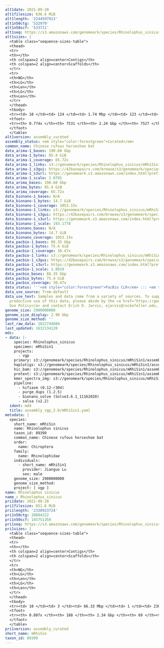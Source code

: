 ```yaml
---
alt1date: 2021-09-20
alt1filesize: 636.6 MiB
alt1length: '2244597913'
alt1n50ctg: '532979'
alt1n50scf: '533711'
alt1seq: https://s3.amazonaws.com/genomeark/species/Rhinolophus_sinicus/mRhiSin1/assembly_curated/mRhiSin1.alt.cur.20210920.fasta.gz
alt1sizes: |
  <table class="sequence-sizes-table">
  <thead>
  <tr>
  <th></th>
  <th colspan=2 align=center>Contigs</th>
  <th colspan=2 align=center>Scaffolds</th>
  </tr>
  <tr>
  <th>NG</th>
  <th>LG</th>
  <th>Len</th>
  <th>LG</th>
  <th>Len</th>
  </tr>
  </thead>
  <tbody>
  <tr><td> 10 </td><td> 124 </td><td> 1.74 Mbp </td><td> 123 </td><td> 1.74 Mbp </td></tr><tr><td> 20 </td><td> 321 </td><td> 1.26 Mbp </td><td> 319 </td><td> 1.26 Mbp </td></tr><tr><td> 30 </td><td> 584 </td><td> 0.97 Mbp </td><td> 583 </td><td> 0.97 Mbp </td></tr><tr><td> 40 </td><td> 929 </td><td> 0.73 Mbp </td><td> 927 </td><td> 0.73 Mbp </td></tr><tr style="background-color:#cccccc;"><td> 50 </td><td> 1394 </td><td> 0.53 Mbp </td><td> 1391 </td><td> 0.53 Mbp </td></tr><tr><td> 60 </td><td> 2049 </td><td> 359.97 Kbp </td><td> 2046 </td><td> 360.26 Kbp </td></tr><tr><td> 70 </td><td> 3167 </td><td> 166.28 Kbp </td><td> 3163 </td><td> 166.28 Kbp </td></tr><tr><td> 80 </td><td> 0 </td><td>  </td><td> 0 </td><td>  </td></tr><tr><td> 90 </td><td> 0 </td><td>  </td><td> 0 </td><td>  </td></tr><tr><td> 100 </td><td> 0 </td><td>  </td><td> 0 </td><td>  </td></tr></tbody>
  <tfoot>
  <tr><th> 0.774x </th><th> 7531 </th><th> 2.24 Gbp </th><th> 7527 </th><th> 2.24 Gbp </th></tr>
  </tfoot>
  </table>
alt1version: assembly_curated
assembly_status: <em style="color:forestgreen">Curated</em>
common_name: Chinese rufous horseshoe bat
data_arima-1_bases: 190.60 Gbp
data_arima-1_bytes: 85.4 GiB
data_arima-1_coverage: 65.72x
data_arima-1_links: s3://genomeark/species/Rhinolophus_sinicus/mRhiSin1/genomic_data/arima/<br>
data_arima-1_s3gui: https://42basepairs.com/browse/s3/genomeark/species/Rhinolophus_sinicus/mRhiSin1/genomic_data/arima/
data_arima-1_s3url: https://genomeark.s3.amazonaws.com/index.html?prefix=species/Rhinolophus_sinicus/mRhiSin1/genomic_data/arima/
data_arima-1_scale: 2.0795
data_arima_bases: 190.60 Gbp
data_arima_bytes: 85.4 GiB
data_arima_coverage: 65.72x
data_bionano-1_bases: N/A
data_bionano-1_bytes: 14.7 GiB
data_bionano-1_coverage: 1053.15x
data_bionano-1_links: s3://genomeark/species/Rhinolophus_sinicus/mRhiSin1/genomic_data/bionano/<br>
data_bionano-1_s3gui: https://42basepairs.com/browse/s3/genomeark/species/Rhinolophus_sinicus/mRhiSin1/genomic_data/bionano/
data_bionano-1_s3url: https://genomeark.s3.amazonaws.com/index.html?prefix=species/Rhinolophus_sinicus/mRhiSin1/genomic_data/bionano/
data_bionano-1_scale: 193.1778
data_bionano_bases: N/A
data_bionano_bytes: 14.7 GiB
data_bionano_coverage: 1053.15x
data_pacbio-1_bases: 88.35 Gbp
data_pacbio-1_bytes: 75.4 GiB
data_pacbio-1_coverage: 30.47x
data_pacbio-1_links: s3://genomeark/species/Rhinolophus_sinicus/mRhiSin1/genomic_data/pacbio/<br>
data_pacbio-1_s3gui: https://42basepairs.com/browse/s3/genomeark/species/Rhinolophus_sinicus/mRhiSin1/genomic_data/pacbio/
data_pacbio-1_s3url: https://genomeark.s3.amazonaws.com/index.html?prefix=species/Rhinolophus_sinicus/mRhiSin1/genomic_data/pacbio/
data_pacbio-1_scale: 1.0919
data_pacbio_bases: 88.35 Gbp
data_pacbio_bytes: 75.4 GiB
data_pacbio_coverage: 30.47x
data_status: '''<em style="color:forestgreen">PacBio CLR</em> ::: <em style="color:forestgreen">Arima</em>'''
data_use_source: from-default
data_use_text: Samples and data come from a variety of sources. To support fair and
  productive use of this data, please abide by the <a href="https://genome10k.soe.ucsc.edu/data-use-policies/">Data
  Use Policy</a> and contact Erich D. Jarvis, ejarvis@rockefeller.edu, with any questions.
genome_size: 2900000000
genome_size_display: 2.90 Gbp
genome_size_method: ''
last_raw_data: 1622744604
last_updated: 1632134120
mds:
- data: |-
    species: Rhinolophus_sinicus
    specimen: mRhiSin1
    projects:
      - vgp
    primary: s3://genomeark/species/Rhinolophus_sinicus/mRhiSin1/assembly_vgp_2.0/mRhiSin1.pri.asm.20210801.fasta.gz
    haplotigs: s3://genomeark/species/Rhinolophus_sinicus/mRhiSin1/assembly_vgp_2.0/mRhiSin1.alt.asm.20210801.fasta.gz
    hic_bam: s3://genomeark/species/Rhinolophus_sinicus/mRhiSin1/assembly_vgp_2.0/evaluation/pretext/s2/mRhiSin1_s2.bam
    pretext: s3://genomeark/species/Rhinolophus_sinicus/mRhiSin1/assembly_vgp_2.0/evaluation/pretext/s2/mRhiSin1_s2.pretext
    kmer_spectra_img: s3://genomeark/species/Rhinolophus_sinicus/mRhiSin1/assembly_vgp_2.0/evaluation/merqury/p1q2_hifi/p1q2.hifi.spectra-cn.fl.png
    pipeline:
      - hifiasm (0.12-r304)
      - purge_dups (1.2.5)
      - bionano_solve (Solve3.6.1_11162020)
      - salsa (v2.2)
  ident: md4
  title: assembly_vgp_2.0/mRhiSin1.yaml
metadata: |
  species:
    short_name: mRhiSin
    name: Rhinolophus sinicus
    taxon_id: 89399
    common_name: Chinese rufous horseshoe bat
    order:
      name: Chiroptera
    family:
      name: Rhinolophidae
    individuals:
      - short_name: mRhiSin1
        provider: Jianguo Lu
        sex: male
    genome_size: 2900000000
    genome_size_method:
    project: [ vgp ]
name: Rhinolophus sinicus
name_: Rhinolophus_sinicus
pri1date: 2021-09-20
pri1filesize: 651.6 MiB
pri1length: '2338923724'
pri1n50ctg: 28884222
pri1n50scf: 145751350
pri1seq: https://s3.amazonaws.com/genomeark/species/Rhinolophus_sinicus/mRhiSin1/assembly_curated/mRhiSin1.pri.cur.20210920.fasta.gz
pri1sizes: |
  <table class="sequence-sizes-table">
  <thead>
  <tr>
  <th></th>
  <th colspan=2 align=center>Contigs</th>
  <th colspan=2 align=center>Scaffolds</th>
  </tr>
  <tr>
  <th>NG</th>
  <th>LG</th>
  <th>Len</th>
  <th>LG</th>
  <th>Len</th>
  </tr>
  </thead>
  <tbody>
  <tr><td> 10 </td><td> 3 </td><td> 66.33 Mbp </td><td> 1 </td><td> 230.78 Mbp </td></tr><tr><td> 20 </td><td> 8 </td><td> 55.07 Mbp </td><td> 2 </td><td> 220.06 Mbp </td></tr><tr><td> 30 </td><td> 14 </td><td> 40.91 Mbp </td><td> 3 </td><td> 200.44 Mbp </td></tr><tr><td> 40 </td><td> 21 </td><td> 34.75 Mbp </td><td> 5 </td><td> 185.55 Mbp </td></tr><tr style="background-color:#cccccc;"><td> 50 </td><td> 30 </td><td style="background-color:#88ff88;"> 28.88 Mbp </td><td> 7 </td><td style="background-color:#88ff88;"> 145.75 Mbp </td></tr><tr><td> 60 </td><td> 42 </td><td> 20.65 Mbp </td><td> 9 </td><td> 111.27 Mbp </td></tr><tr><td> 70 </td><td> 60 </td><td> 12.58 Mbp </td><td> 12 </td><td> 79.35 Mbp </td></tr><tr><td> 80 </td><td> 119 </td><td> 1.42 Mbp </td><td> 20 </td><td> 3.07 Mbp </td></tr><tr><td> 90 </td><td> 0 </td><td>  </td><td> 0 </td><td>  </td></tr><tr><td> 100 </td><td> 0 </td><td>  </td><td> 0 </td><td>  </td></tr></tbody>
  <tfoot>
  <tr><th> 0.807x </th><th> 188 </th><th> 2.34 Gbp </th><th> 69 </th><th> 2.34 Gbp </th></tr>
  </tfoot>
  </table>
pri1version: assembly_curated
short_name: mRhiSin
taxon_id: 89399
---
```

